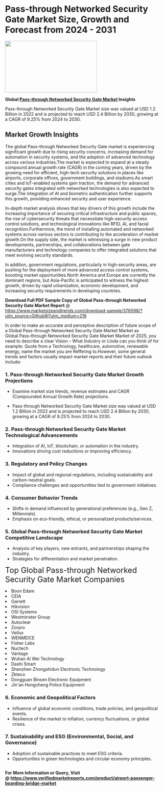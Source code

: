 <H1>Pass-through Networked Security Gate Market Size, Growth and Forecast from 2024 - 2031</H1><img class="aligncenter size-medium wp-image-584254" src="https://thirdeyenews.in/wp-content/uploads/2024/09/Global-Market-Research-300x168.jpeg" alt="" width="300" height="168" /><p><strong>Global&nbsp;<a href="https://www.marketsizeandtrends.com/download-sample/376598/?utm_source=Github8j?utm_medium=216">Pass-through Networked Security Gate Market</a> Insights</strong></p><p>Pass-through Networked Security Gate Market size was valued at USD 1.2 Billion in 2022 and is projected to reach USD 2.4 Billion by 2030, growing at a CAGR of 9.25% from 2024 to 2030.</p><p><h2>Market Growth Insights</h2> <p>The global Pass-through Networked Security Gate market is experiencing significant growth due to rising security concerns, increasing demand for automation in security systems, and the adoption of advanced technology across various industries.The market is expected to expand at a steady compound annual growth rate (CAGR) in the coming years, driven by the growing need for efficient, high-tech security solutions in places like airports, corporate offices, government buildings, and stadiums.As smart cities and IoT-enabled systems gain traction, the demand for advanced security gates integrated with networked technologies is also expected to surge.The integration of AI and biometric authentication further supports this growth, providing enhanced security and user experience.</p> <p>In-depth market analysis shows that key drivers of this growth include the increasing importance of securing critical infrastructure and public spaces, the rise of cybersecurity threats that necessitate high-security access control solutions, and technological innovations like RFID, AI, and facial recognition.Furthermore, the trend of installing automated and networked systems across various sectors is contributing to the acceleration of market growth.On the supply side, the market is witnessing a surge in new product developments, partnerships, and collaborations between gate manufacturers and technology companies to offer integrated solutions that meet evolving security standards.</p> <p>In addition, government regulations, particularly in high-security areas, are pushing for the deployment of more advanced access control systems, boosting market opportunities.North America and Europe are currently the dominant regions, but Asia-Pacific is anticipated to witness the highest growth, driven by rapid urbanization, economic development, and increasing security requirements in developing countries.</p> <p><span class=""><strong>Download Full PDF Sample Copy of Global Pass-through Networked Security Gate Market Report</strong> @ <a href="https://www.marketsizeandtrends.com/download-sample/376598/?utm_source=Github8j?utm_medium=216" target="_blank">https://www.marketsizeandtrends.com/download-sample/376598/?utm_source=Github8j?utm_medium=216</a></span></p><p>In order to make an accurate and perceptive description of future scope of a Global&nbsp;Pass-through Networked Security Gate Market Market as Global&nbsp;Pass-through Networked Security Gate Market Market of 2025, you need to describe a clear Vision &ndash; What Industry or Linda can you think of for example: Quote from a Technology, healthcare, automotive, renewable energy, name the market you are Reffering to.However, some general trends and factors usually impact market reports and their future outlook include:</p><h3>1.&nbsp;<strong>Pass-through Networked Security Gate Market Growth Projections</strong></h3><ul><li>Examine market size trends, revenue estimates and CAGR (Compounded Annual Growth Rate) projections.</li><li><p>Pass-through Networked Security Gate Market size was valued at USD 1.2 Billion in 2022 and is projected to reach USD 2.4 Billion by 2030, growing at a CAGR of 9.25% from 2024 to 2030.</p></li></ul><h3>2.&nbsp;<strong>Pass-through Networked Security Gate Market Technological Advancements</strong></h3><ul><li>Integration of AI, IoT, blockchain, or automation in the industry.</li><li>Innovations driving cost reductions or improving efficiency.</li></ul><h3>3.&nbsp;<strong>Regulatory and Policy Changes</strong></h3><ul><li>Impact of global and regional regulations, including sustainability and carbon-neutral goals.</li><li>Compliance challenges and opportunities tied to government initiatives.</li></ul><h3>4.&nbsp;<strong>Consumer Behavior Trends</strong></h3><ul><li>Shifts in demand influenced by generational preferences (e.g., Gen Z, Millennials).</li><li>Emphasis on eco-friendly, ethical, or personalized products/services.</li></ul><h3>5.&nbsp;<strong>Global Pass-through Networked Security Gate Market Competitive Landscape</strong></h3><ul><li>Analysis of key players, new entrants, and partnerships shaping the industry.</li><li>Strategies for differentiation and market penetration.</li></ul><p data-pm-slice="1 1 []"><span style="color: inherit; font-family: inherit; font-size: 25px;">Top Global Pass-through Networked Security Gate Market Companies</span></p><div class="" data-test-id=""><p><li>Boon Edam</li><li> CEIA</li><li> Garrett</li><li> Hikvision</li><li> OSI Systems</li><li> Westminster Group</li><li> Autoclear</li><li> Zorpro</li><li> Veilux</li><li> WENMEICE</li><li> Fisher Labs</li><li> Nuctech</li><li> Vantage</li><li> Wuhan Ai Wei Technology</li><li> Dashi Smart</li><li> Shenzhen Zhongshidun Electronic Technology</li><li> Zkteco</li><li> Dongguan Binsen Electronic Equipment</li><li> Jin'an Hongcheng Police Equipment</li></p></div><h3>6.&nbsp;<strong>Economic and Geopolitical Factors</strong></h3><ul><li>Influence of global economic conditions, trade policies, and geopolitical events.</li><li>Resilience of the market to inflation, currency fluctuations, or global crises.</li></ul><h3>7.&nbsp;<strong>Sustainability and ESG (Environmental, Social, and Governance)</strong></h3><ul><li>Adoption of sustainable practices to meet ESG criteria.</li><li>Opportunities in green technologies and circular economy principles.</li></ul><h2><strong style="font-size: 14px;">For More Information or Query, Visit @&nbsp;</strong><a style="background-color: #ffffff; font-size: 14px;" href="https://www.marketsizeandtrends.com/report/pass-through-networked-security-gate-market/" target="_blank">https://www.verifiedmarketreports.com/product/airport-passenger-boarding-bridge-market</a></h2>
